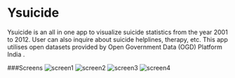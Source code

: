 Ysuicide
========

Ysuicide is an all in one app to visualize suicide statistics from the year 2001 to 2012. User can also inquire about suicide helplines, therapy, etc.
This app utilises open datasets provided by Open Government Data (OGD) Platform India .



###Screens
![screen1]("https://github.com/ishank26/Ysuicide/blob/master/ys1.jpg") 
![screen2]("https://github.com/ishank26/Ysuicide/blob/master/ys2.jpg") 
![screen3]("https://github.com/ishank26/Ysuicide/blob/master/ys3.jpg") 
![screen4]("https://github.com/ishank26/Ysuicide/blob/master/ys4.jpg") 
